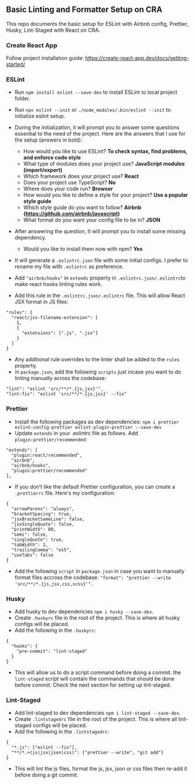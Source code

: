 ## Basic Linting and Formatter Setup on CRA

This repo documents the basic setup for ESLint with Airbnb config, Prettier, Husky, Lint-Staged with React on CRA.

### Create React App

Follow project installation guide: https://create-react-app.dev/docs/getting-started/


### ESLint

- Run `npm install eslint --save-dev` to install ESLint to local project folder.
- Run `npx eslint --init` or `./node_modules/.bin/eslint --init` to initialize eslint setup.
- During the initialization, it will prompt you to answer some questions essential to the need of the project. Here are the answers that I use for the setup (answers in bold):
  
  - How would you like to use ESLint? **To check syntax, find problems, and enforce code style**
  - What type of modules does your project use? **JavaScript modules (import/export)**
  - Which framework does your project use? **React**
  - Does your project use TypeScript? **No**
  - Where does your code run? **Browser**
  - How would you like to define a style for your project? **Use a popular style guide**
  - Which style guide do you want to follow? **Airbnb (https://github.com/airbnb/javascript)**
  - What format do you want your config file to be in? **JSON**

- After answering the question, It will prompt you to install some missing dependency.
  
  - Would you like to install them now with npm? **Yes**
  
- It will generate a `.eslintrc.json` file with some initial configs. I prefer to rename my file with `.eslintrc` as preference.
- Add `"airbnb/hooks"` in `extends` property in `.eslintrc.json/.eslintrc`to make react hooks linting rules work.
- Add this rule in the `.eslintrc.json/.eslintrc` file. This will allow React JSX format in JS files:
```
"rules": {
  "react/jsx-filename-extension": [
    1,
    {
      "extensions": [".js", ".jsx"]
    }
  ]
}
```
- Any additional rule overrides to the linter shall be added to the `rules` property.
- in `package.json`, add the following `scripts` just incase you want to do linting manually across the codebase:
```
"lint": "eslint 'src/**/*.{js,jsx}'",
"lint:fix": "eslint 'src/**/*.{js,jsx}' --fix"
```


### Prettier

- Install the following packages as dev dependencies: `npm i prettier eslint-config-prettier eslint-plugin-prettier --save-dev`
- Update `extends` in your .eslintrc file as follows. Add `plugin:prettier/recommended`:
```
"extends": [
  "plugin:react/recommended",
  "airbnb",
  "airbnb/hooks",
  "plugin:prettier/recommended"
],
```
- If you don’t like the default Prettier configuration, you can create a `.prettierrc` file. Here's my configuration:
```
{
  "arrowParens": "always",
  "bracketSpacing": true,
  "jsxBracketSameLine": false,
  "jsxSingleQuote": false,
  "printWidth": 80,
  "semi": false,
  "singleQuote": true,
  "tabWidth": 2,
  "trailingComma": "es5",
  "useTabs": false
}
```
- Add the following `script` in `package.json` in case you want to manually format files accross the codebase: `"format": "prettier --write 'src/**/*.{js,jsx,css,scss}'"`.


### Husky

- Add husky to dev dependencies `npm i husky --save-dev`.
- Create `.huskyrc` file in the root of the project. This is where all husky configs will be placed.
- Add the following in the `.huskyrc`:
```
{
  "hooks": {
    "pre-commit": "lint-staged"
  }
}
```
- This will allow us to do a script command before doing a commit. the `lint-staged` script will contain the commands that should be done before commit. Check the next section for setting up lint-staged.


### Lint-Staged

- Add lint-staged to dev dependencies `npm i lint-staged --save-dev`.
- Create `.lintstagedrc` file in the root of the project. This is where all lint-staged configs will be placed.
- Add the following in the `.lintstagedrc`:
```
{
  "*.js": ["eslint --fix"],
  "**/*.+(js|jsx|json|css)": ["prettier --write", "git add"]
}
```
- This will lint the js files, format the js, jsx, json or css files then re-add it before doing a git commit.
